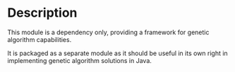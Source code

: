 # Description
This module is a dependency only, providing a framework for genetic algorithm capabilities.

It is packaged as a separate module as it should be useful in its own right in implementing genetic algorithm solutions in Java.